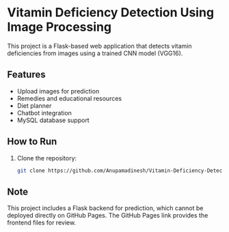 # Vitamin Deficiency Detection Using Image Processing

This project is a Flask-based web application that detects vitamin deficiencies from images using a trained CNN model (VGG16).  

## Features
- Upload images for prediction
- Remedies and educational resources
- Diet planner
- Chatbot integration
- MySQL database support

## How to Run
1. Clone the repository:
   ```bash
   git clone https://github.com/Anupamadinesh/Vitamin-Deficiency-Detection.git

## Note

This project includes a Flask backend for prediction, which cannot be deployed directly on GitHub Pages.
The GitHub Pages link provides the frontend files for review.
